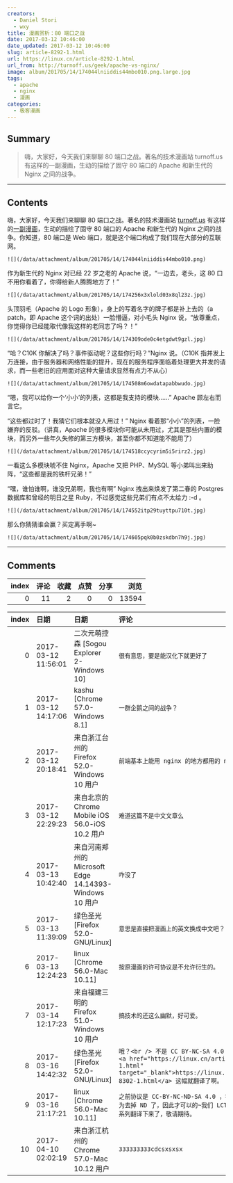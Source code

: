 ```yaml
---
creators:
  - Daniel Stori
  - wxy
title: 漫画赏析：80 端口之战
date: 2017-03-12 10:46:00
date_updated: 2017-03-12 10:46:00
slug: article-8292-1.html
url: https://linux.cn/article-8292-1.html
url_from: http://turnoff.us/geek/apache-vs-nginx/
image: album/201705/14/174044lniiddis44mbo010.png.large.jpg
tags:
  - apache
  - nginx
  - 漫画
categories:
  - 极客漫画
---
```


## Summary

> 嗨，大家好，今天我们来聊聊 80 端口之战。著名的技术漫画站 turnoff.us 有这样的一副漫画，生动的描绘了固守 80 端口的 Apache 和新生代的 Nginx 之间的战争。

***

<!-- more -->

## Contents

嗨，大家好，今天我们来聊聊 80 端口之战。著名的技术漫画站 [turnoff.us](http://turnoff.us/) 有这样的[一副漫画](http://turnoff.us/geek/apache-vs-nginx/)，生动的描绘了固守 80 端口的 Apache 和新生代的 Nginx 之间的战争。你知道，80 端口是 Web 端口，就是这个端口构成了我们现在大部分的互联网。

`![](/data/attachment/album/201705/14/174044lniiddis44mbo010.png)`

作为新生代的 Nginx 对已经 22 岁之老的 Apache 说，“一边去，老头，这 80 口不用你看着了，你得给新人腾腾地方了！”

`![](/data/attachment/album/201705/14/174256x3xlold03x8ql23z.jpg)`

头顶羽毛（Apache 的 Logo 形象），身上的写着名字的牌子都是补上去的（a patch，即 Apache 这个词的出处）一脸懵逼，对小毛头 Nginx 说，“放尊重点，你觉得你已经能取代像我这样的老同志了吗？！”

`![](/data/attachment/album/201705/14/174309ode0c4etgdwt9gzl.jpg)`

“哈？C10K 你解决了吗？事件驱动呢？这些你行吗？”Nginx 说。（C10K 指并发上万连接，由于服务器和网络性能的提升，现在的服务程序面临着处理更大并发的请求，而一些老旧的应用面对这种大量请求显然有点力不从心）

`![](/data/attachment/album/201705/14/174508m6owdatapabbwudo.jpg)`

“嗯，我可以给你一个‘小小’的列表，这都是我支持的模块……” Apache 顾左右而言它。

“这些都过时了！我猜它们根本就没人用过！” Nginx 看着那“小小”的列表，一脸嫌弃的反驳。（讲真，Apache 的很多模块你可能从未用过，尤其是那些内置的模块，而另外一些年久失修的第三方模块，甚至你都不知道能不能用了）

`![](/data/attachment/album/201705/14/174518ccycyrim5i5rirz2.jpg)`

一看这么多模块唬不住 Nginx，Apache 又把 PHP、MySQL 等小弟叫出来助阵，“这些都是我的铁杆兄弟！”

“嘿，谁怕谁啊，谁没兄弟啊，我也有啊” Nginx 拽出来焕发了第二春的 Postgres 数据库和曾经的明日之星 Ruby，不过感觉这些兄弟们有点不太给力 :-d 。

`![](/data/attachment/album/201705/14/174552itp29tuyttpu710t.jpg)`

那么你猜猜谁会赢？买定离手啊~

`![](/data/attachment/album/201705/14/174605pqk0b0zskdbn7h9j.jpg)`

***

## Comments


|   index |   评论 |   收藏 |   点赞 |   分享 |   浏览 |
|--------:|-------:|-------:|-------:|-------:|-------:|
|       0 |     11 |      2 |      0 |      0 |  13594 |

|   index | 日期                | 日期                                                   | 评论                                                                                                                                                                  |
|--------:|:--------------------|:-------------------------------------------------------|:----------------------------------------------------------------------------------------------------------------------------------------------------------------------|
|       0 | 2017-03-12 11:56:01 | 二次元萌控森 [Sogou Explorer 2-Windows 10]             | `很有意思，要是能汉化下就更好了`                                                                                                                                      |
|       1 | 2017-03-12 14:17:06 | kashu [Chrome 57.0-Windows 8.1]                        | `一群企鹅之间的战争？`                                                                                                                                                |
|       2 | 2017-03-12 20:18:41 | 来自浙江台州的 Firefox 52.0-Windows 10 用户            | `前端基本上能用 nginx 的地方都用的 nginx。`                                                                                                                           |
|       3 | 2017-03-12 22:29:23 | 来自北京的 Chrome Mobile iOS 56.0-iOS 10.2 用户        | `难道这篇不是中文文章么`                                                                                                                                              |
|       4 | 2017-03-13 10:42:40 | 来自河南郑州的 Microsoft Edge 14.14393-Windows 10 用户 | `咋没了`                                                                                                                                                              |
|       5 | 2017-03-13 11:39:09 | 绿色圣光 [Firefox 52.0-GNU/Linux]                      | `意思是直接把漫画上的英文换成中文吧？`                                                                                                                                |
|       6 | 2017-03-13 12:24:23 | linux [Chrome 56.0-Mac 10.11]                          | `按原漫画的许可协议是不允许衍生的。`                                                                                                                                  |
|       7 | 2017-03-14 12:17:23 | 来自福建三明的 Firefox 51.0-Windows 10 用户            | `搞技术的还这么幽默，好可爱。`                                                                                                                                        |
|       8 | 2017-03-16 14:42:32 | 绿色圣光 [Firefox 52.0-GNU/Linux]                      | `哦？<br /> 不是 CC BY-NC-SA 4.0 吗？<br /> <a href="https://linux.cn/article-8302-1.html" target="_blank">https://linux.cn/article-8302-1.html</a> 这幅就翻译了啊。` |
|       9 | 2017-03-16 21:17:21 | linux [Chrome 56.0-Mac 10.11]                          | `之前协议是 CC-BY-NC-ND-SA 4.0 ，我们沟通后改为去掉 ND 了，因此才可以的~我们 LCTT 已经决定全系列翻译下来了，敬请期待。`                                               |
|      10 | 2017-04-10 02:02:19 | 来自浙江杭州的 Chrome 57.0-Mac 10.12 用户              | `333333333cdcsxsxsx`                                                                                                                                                  |
